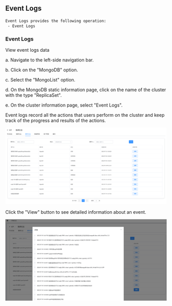## Event Logs

```
Event Logs provides the following operation:
 - Event Logs
```

### Event Logs

View event logs data

a. Navigate to the left-side navigation bar.

b. Click on the "MongoDB" option.

c. Select the "MongoList" option.

d. On the MongoDB static information page, click on the name of the cluster with the type "ReplicaSet".

e. On the cluster information page, select "Event Logs".

Event logs record all the actions that users perform on the cluster and keep track of the progress and results of the actions.

![image-20220722124853212](../../../../../../images/whalealPlatformImages/MongoDB_ReplicaSet_EventLogs.png)

Click the "View" button to see detailed information about an event.

![image-20220722125020058](../../../../../../images/whalealPlatformImages/MongoDB_ReplicaSet_EventLogs2.png)